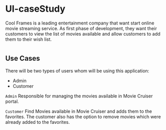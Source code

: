 # <h1>UI-caseStudy</h1>
Cool Frames is a leading entertainment company that want start online movie streaming service. As first phase of development, they want their customers to view the list of movies available and allow customers to add them to their wish list. 
# <h2>Use Cases</h2>
There will be two types of users whom will be using this application:
- Admin
- Customer

`Admin`    Responsible for managing the movies available in Movie Cruiser portal.

`Customer` Find Movies available in Movie Cruiser and adds them to the favorites. The customer also has the option to remove movies which were already added to the favorites.
